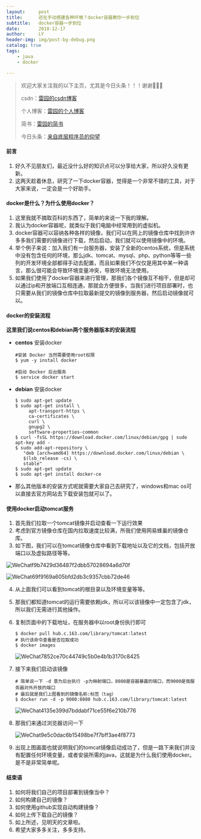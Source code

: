 ```yaml
---
layout:     post
title:      还在手动搭建各种环境？docker容器教你一步到位
subtitle:   docker容器一步到位
date:       2018-12-17
author:     LY
header-img: img/post-bg-debug.png
catalog: true
tags:
    - java
    - docker

---
```


> 欢迎大家关注我的以下主页，尤其是今日头条！！！谢谢🙏🙏🙏
>
> csdn：[雷园的csdn博客](https://blog.csdn.net/leiyuan2580)
>
> 个人博客：[雷园的个人博客](https://imlcl.store)
>
> 简书：[雷园的简书](https://www.jianshu.com/u/016322e40e1f)
>
> 今日头条：[来自底层程序员的仰望](https://www.toutiao.com/c/user/6132192948/#mid=1616456407686158)

#### 前言

1. 好久不见朋友们，最近没什么好的知识点可以分享给大家，所以好久没有更新。
2. 这两天趁着休息，研究了一下docker容器，觉得是一个非常不错的工具，对于大家来说，一定会是一个好助手。

#### docker是什么？为什么使用docker？

1. 这里我就不摘取百科的东西了，简单的来说一下我的理解。
2. 我认为docker容器呢，就类似于我们电脑中经常用到的虚拟机。
3. docker容器可以容纳各种各样的镜像，我们可以在网上的镜像仓库中找到许许多多我们需要的镜像进行下载，然后启动，我们就可以使用镜像中的环境。
4. 举个例子来说：加入我们有一台服务器，安装了全新的centos系统，但是系统中没有包含任何的环境，那么jdk、tomcat、mysql、php、python等等一些列的开发环境全部都得手动去配置，而且如果我们不仅仅是用其中某一种语言，那么很可能会导致环境变量冲突，导致环境无法使用。
5. 如果我们使用了docker容器来进行管理，那我们各个镜像互不相干，但是却可以通过ip和开放端口互相连通，那就会方便很多，当我们进行项目部署时，也只需要从我们的镜像仓库中拉取最新提交的镜像到服务器，然后启动镜像就可以。

#### docker的安装流程 

**这里我们说centos和debian两个服务器版本的安装流程**

- **centos** 安装docker

  ```shell
  #安装 Docker 当然需要使用root权限
  $ yum -y install docker
  
  #启动 Docker 后台服务
  $ service docker start
  ```

- **debian** 安装docker

  ```shell
  $ sudo apt-get update
  $ sudo apt-get install \
       apt-transport-https \
       ca-certificates \
       curl \
       gnupg2 \
       software-properties-common
  $ curl -fsSL https://download.docker.com/linux/debian/gpg | sudo apt-key add -
  $ sudo add-apt-repository \
     "deb [arch=amd64] https://download.docker.com/linux/debian \
     $(lsb_release -cs) \
     stable"
  $ sudo apt-get update
  $ sudo apt-get install docker-ce
  ```

- 那么其他版本的安装方式呢就需要大家自己去研究了，windows和mac os可以直接去官方网站去下载安装包就可以了。

#### 使用docker启动tomcat服务

1. 首先我们拉取一个tomcat镜像并启动查看一下运行效果
2. 考虑到官方镜像仓库在国内拉取速度比较满，所我们使用网易蜂巢的镜像仓库。
3. 如下图，我们可以在tomcat镜像仓库中看到下载地址以及它的文档，包括开放端口以及虚拟路径等等。

![WeChatf9b7429d36487f2dbb57028694a6d70f](https://ws1.sinaimg.cn/large/006tNbRwly1fy9v9ilaqjj31520u0qkd.jpg)

![WeChat69f9169a605bfd2db3c9357cbb72de46](https://ws4.sinaimg.cn/large/006tNbRwly1fy9v9yctjzj31520u0tpg.jpg)

4. 从上面我们可以看到tomcat的根目录以及环境变量等等。

5. 那我们都知道tomcat的运行需要依赖jdk，所以可以该镜像中一定包含了jdk，所以我们无需进行其他操作。

6. 复制页面中的下载地址，在服务器中以root身份执行即可

   ```shell
   $ docker pull hub.c.163.com/library/tomcat:latest
   # 执行该命令查看是否拉取成功
   $ docker images
   ```

   ![WeChat7852ce70c44749c5b0e4b1b3170c8425](https://ws3.sinaimg.cn/large/006tNbRwly1fy9vhpg6c0j31ec0ne10i.jpg)

7. 接下来我们启动该镜像

   ```shell
   # 简单说一下 -d 意为后台执行 -p为映射端口，8080是容器暴露的端口，而9000是我服务器对外开放的端口
   # 最后就是我们上图看到的镜像名称:标签（tag）
   $ docker run -d -p 9000:8080 hub.c.163.com/library/tomcat:latest
   ```

   ![WeChat4135e399d7bddabf71ce55f6e210b776](https://ws2.sinaimg.cn/large/006tNbRwly1fy9vmvquj7j30w402gq3n.jpg)

8. 那我们来通过浏览器访问一下

   ![WeChat9e5c0dac6b15498be7f7bff3ae4f8773](https://ws1.sinaimg.cn/large/006tNbRwly1fy9vrhpfxhj31520u01ke.jpg)

9. 出现上图画面也就说明我们的tomcat镜像启动成功了，但是一路下来我们并没有配置任何环境变量，或者安装所需的java，这就是为什么我们使用docker。是不是非常简单呢。

#### 结束语

1. 如何将我们自己的项目部署到镜像当中？
2. 如何构建自己的镜像？
3. 如何使用github实现自动构建镜像？
4. 如何上传下载自己的镜像？
5. 如上所述，见明天的文章啦。
6. 希望大家多多关注，多多支持。